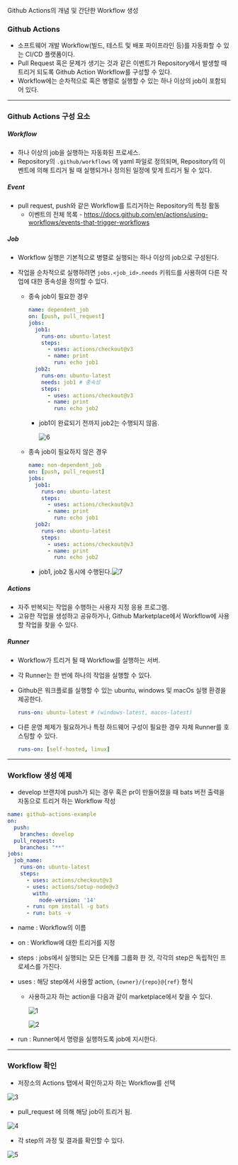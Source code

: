 Github Actions의 개념 및 간단한 Workflow 생성

### Github Actions

- 소프트웨어 개발 Workflow(빌드, 테스트 및 배포 파이프라인 등)를 자동화할 수 있는 CI/CD 플랫폼이다.
- Pull Request 혹은 문제가 생기는 것과 같은 이벤트가 Repository에서 발생할 때 트리거 되도록 Github Action Workflow를 구성할 수 있다.
- Workflow에는 순차적으로 혹은 병렬로 실행할 수 있는 하나 이상의 job이 포함되어 있다.

---

### Github Actions 구성 요소

##### Workflow

* 하나 이상의 job을 실행하는 자동화된 프로세스.
* Repository의 `.github/workflows` 에 yaml 파일로 정의되며, Repository의 이벤트에 의해 트리거 될 때 실행되거나 정의된 일정에 맞게 트리거 될 수 있다.

##### Event

* pull request, push와 같은 Workflow를 트리거하는 Repository의 특정 활동
  * 이벤트의 전체 목록 - https://docs.github.com/en/actions/using-workflows/events-that-trigger-workflows

##### Job

* Workflow 실행은 기본적으로 병렬로 실행되는 하나 이상의 job으로 구성된다.

* 작업을 순차적으로 실행하려면 `jobs.<job_id>.needs` 키워드를 사용하여 다른 작업에 대한 종속성을 정의할 수 있다.

  * 종속 job이 필요한 경우

    ```yaml
    name: dependent_job
    on: [push, pull_request]
    jobs:
      job1:
        runs-on: ubuntu-latest
        steps:
          - uses: actions/checkout@v3
          - name: print
            run: echo job1
      job2:
        runs-on: ubuntu-latest
        needs: job1 # 종속성
        steps:
          - uses: actions/checkout@v3
          - name: print
            run: echo job2
    ```
    
    * job1이 완료되기 전까지 job2는 수행되지 않음.
    
      ![6](img/6.png)
    
  * 종속 job이 필요하지 않은 경우
  
    ```yaml
    name: non-dependent_job
    on: [push, pull_request]
    jobs:
      job1:
        runs-on: ubuntu-latest
        steps:
          - uses: actions/checkout@v3
          - name: print
            run: echo job1
      job2:
        runs-on: ubuntu-latest
        steps:
          - uses: actions/checkout@v3
          - name: print
            run: echo job2
    ```
    
    * job1, job2 동시에 수행된다.![7](img/7.png)
    

##### Actions

* 자주 반복되는 작업을 수행하는 사용자 지정 응용 프로그램.
* 고유한 작업을 생성하고 공유하거나, Github Marketplace에서 Workflow에 사용할 작업을 찾을 수 있다.

##### Runner

* Workflow가 트리거 될 때 Workflow를 실행하는 서버.

* 각 Runner는 한 번에 하나의 작업을 실행할 수 있다.

* Github은 워크플로를 실행할 수 있는 ubuntu, windows 및 macOs 실행 환경을 제공한다.

  ```yaml
  runs-on: ubuntu-latest # (windows-latest, macos-latest)
  ```

* 다른 운영 체제가 필요하거나 특정 하드웨어 구성이 필요한 경우 자체 Runner를 호스팅할 수 있다.

  ```yaml
  runs-on: [self-hosted, linux]
  ```

---

### Workflow 생성 예제

* develop 브랜치에 push가 되는 경우 혹은 pr이 만들어졌을 때 bats 버전 출력을 자동으로 트리거 하는 Workflow 작성

```yaml
name: github-actions-example
on:
  push:
    branches: develop
  pull_request:
    branches: "**"
jobs:
  job_name:
    runs-on: ubuntu-latest
    steps:
      - uses: actions/checkout@v3 
      - uses: actions/setup-node@v3
        with:
          node-version: '14'
      - run: npm install -g bats
      - run: bats -v
```

* name : Workflow의 이름

* on : Workflow에 대한 트리거를 지정

* steps :  jobs에서 실행되는 모든 단계를 그룹화 한 것, 각각의 step은 독립적인 프로세스를 가진다.

* uses : 해당 step에서 사용할 action, `{owner}/{repo}@{ref}` 형식

  * 사용하고자 하는 action을 다음과 같이 marketplace에서 찾을 수 있다.

    ![1](img/1.png)

    ![2](img/2.png)

* run : Runner에서 명령을 실행하도록 job에 지시한다.

---

### Workflow 확인

* 저장소의 Actions 탭에서 확인하고자 하는 Workflow를 선택

![3](img/3.png)

* pull_request 에 의해 해당 job이 트리거 됨.

![4](img/4.png)

* 각 step의 과정 및 결과를 확인할 수 있다.

![5](img/5.png)

